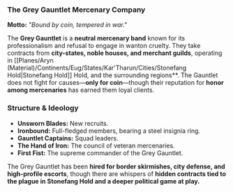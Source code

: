 ### **The Grey Gauntlet Mercenary Company**

**Motto:** _"Bound by coin, tempered in war."_

The **Grey Gauntlet** is a **neutral mercenary band** known for its professionalism and refusal to engage in wanton cruelty. They take contracts from **city-states, noble houses, and merchant guilds**, operating in [[Planes/Aryn (Material)/Continents/Eug/States/Kar'Tharun/Cities/Stonefang Hold|Stonefang Hold]] Hold, and the surrounding regions**. The Gauntlet does not fight for causes—**only for coin**—though their reputation for **honor among mercenaries** has earned them loyal clients.

### **Structure & Ideology**

- **Unsworn Blades:** New recruits.
- **Ironbound:** Full-fledged members, bearing a steel insignia ring.
- **Gauntlet Captains:** Squad leaders.
- **The Hand of Iron:** The council of veteran mercenaries.
- **First Fist:** The supreme commander of the Grey Gauntlet.

The Grey Gauntlet has been **hired for border skirmishes, city defense, and high-profile escorts**, though there are whispers of **hidden contracts tied to the plague in Stonefang Hold and a deeper political game at play.**

